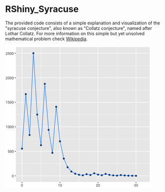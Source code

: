 # RShiny_Syracuse
The provided code consists of a simple explanation and visualization of the "syracuse conjecture", also known as "Collatz conjecture", named after Lothar Collatz. For more information on this simple but yet unsolved mathematical problem check [Wikipedia]([https://link-url-here.org](https://en.wikipedia.org/wiki/Collatz_conjecture)https://en.wikipedia.org/wiki/Collatz_conjecture). 

![Collatz](Collatz_Mockup.png)
